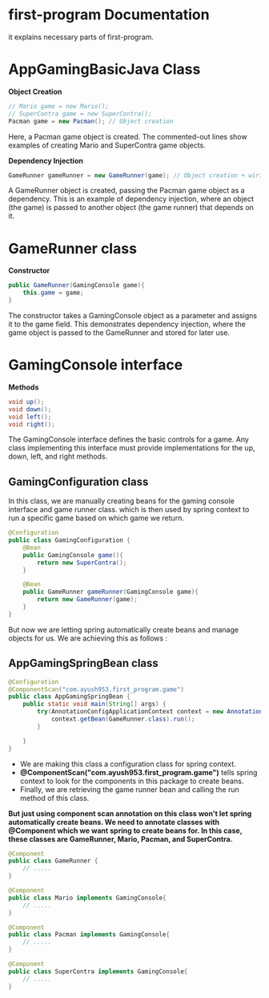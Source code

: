 # first-program Documentation

it explains necessary parts of first-program.

# AppGamingBasicJava Class
**Object Creation**
```java
// Mario game = new Mario();
// SuperContra game = new SuperContra();
Pacman game = new Pacman(); // Object creation
```
Here, a Pacman game object is created. The commented-out lines show examples of creating Mario and SuperContra game objects.

**Dependency Injection**
```java
GameRunner gameRunner = new GameRunner(game); // Object creation + wiring of dependency
```
A GameRunner object is created, passing the Pacman game object as a dependency. This is an example of dependency injection, where an object (the game) is passed to another object (the game runner) that depends on it.

# GameRunner class
**Constructor**
```java
public GameRunner(GamingConsole game){
    this.game = game;
}
```
The constructor takes a GamingConsole object as a parameter and assigns it to the game field. This demonstrates dependency injection, where the game object is passed to the GameRunner and stored for later use.

# GamingConsole interface
**Methods**
```java
void up();
void down();
void left();
void right();
```
The GamingConsole interface defines the basic controls for a game. Any class implementing this interface must provide implementations for the up, down, left, and right methods.

## GamingConfiguration class
In this class, we are manually creating beans for the gaming console interface and game runner class. which is then used by spring context to run a specific game based on which game we return.
```java
@Configuration
public class GamingConfiguration {
    @Bean
    public GamingConsole game(){
        return new SuperContra();
    }

    @Bean
    public GameRunner gameRunner(GamingConsole game){
        return new GameRunner(game);
    }
}
```
But now we are letting spring automatically create beans and manage objects for us.
We are achieving this as follows :
## AppGamingSpringBean class
```java
@Configuration
@ComponentScan("com.ayush953.first_program.game")
public class AppGamingSpringBean {
    public static void main(String[] args) {
        try(AnnotationConfigApplicationContext context = new AnnotationConfigApplicationContext(AppGamingSpringBean.class)){
            context.getBean(GameRunner.class).run();
        }

    }
}
```
* We are making this class a configuration class for spring context.
* **@ComponentScan("com.ayush953.first_program.game")** tells spring context to look for the components in this package to create beans.
* Finally, we are retrieving the game runner bean and calling the run method of this class.

**But just using component scan annotation on this class won't let spring automatically create beans. We need to annotate classes with **@Component** which we want spring to create beans for.
In this case, these classes are GameRunner, Mario, Pacman, and SuperContra.**
```java
@Component
public class GameRunner {
    // .....
}

@Component
public class Mario implements GamingConsole{
    // .....
}

@Component
public class Pacman implements GamingConsole{
    // .....
}

@Component
public class SuperContra implements GamingConsole{
    // .....
}
```